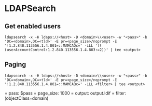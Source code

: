 # LDAPSearch

## Get enabled users

```
ldapsearch -x -H ldaps://<host> -D <domain>\\<user> -w "<pass>" -b 'DC=<domain>,DC=<tld>' -E pr=<page_size>/noprompt -E '!1.2.840.113556.1.4.801=::MAMCAQc=' -LLL '(!(userAccountControl:1.2.840.113556.1.4.803:=2))' | tee <output>
```

## Paging

```
ldapsearch -x -H ldaps://<host> -D <domain>\\<user> -w "<pass>" -b 'DC=<domain>,DC=<tld>' -E pr=<page_size>/noprompt -E '!1.2.840.113556.1.4.801=::MAMCAQc=' -LLL <filter> | tee <output>
```

= pass: $pass
= page_size: 1000
= output: output.ldif
= filter: (objectClass=domain)
